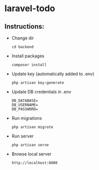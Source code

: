 # laravel-todo

## Instructions:

- Change dir

      cd backend
    
- Install packages

      composer install
    
- Update key (automatically added to .env)

      php artisan key:generate
    
- Update DB credentials in .env

      DB_DATABASE=
      DB_USERNAME=
      DB_PASSWORD=
      
- Run migrations
      
      php artisan migrate
    
- Run server

      php artisan serve
        
- Browse local server

      http://localhost:8000
    
